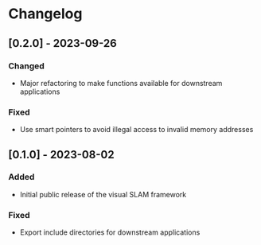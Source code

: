 # Changelog

## [0.2.0] - 2023-09-26

### Changed

- Major refactoring to make functions available for downstream applications
### Fixed

- Use smart pointers to avoid illegal access to invalid memory addresses

## [0.1.0] - 2023-08-02

### Added

- Initial public release of the visual SLAM framework

### Fixed

- Export include directories for downstream applications